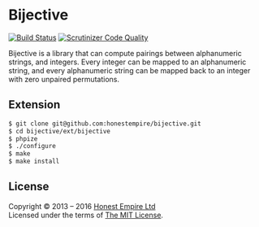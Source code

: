 # Bijective

[![Build Status](https://secure.travis-ci.org/honestempire/bijective.svg?branch=master)](http://travis-ci.org/honestempire/bijective)
[![Scrutinizer Code Quality](https://scrutinizer-ci.com/g/honestempire/bijective/badges/quality-score.png?b=master)](https://scrutinizer-ci.com/g/honestempire/bijective/?branch=master)

Bijective is a library that can compute pairings between alphanumeric strings,
and integers. Every integer can be mapped to an alphanumeric string, and every
alphanumeric string can be mapped back to an integer with zero unpaired
permutations.

## Extension

```bash
$ git clone git@github.com:honestempire/bijective.git
$ cd bijective/ext/bijective
$ phpize
$ ./configure
$ make
$ make install
```

## License

Copyright © 2013 – 2016 [Honest Empire Ltd](http://www.honestempire.com)  
Licensed under the terms of [The MIT License](LICENSE.md).
